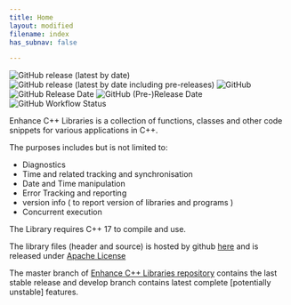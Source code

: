 ```yaml
---
title: Home
layout: modified
filename: index
has_subnav: false

---
```


![GitHub release (latest by date)](https://img.shields.io/github/v/release/harithmanoj/Enhance?label=stable%20release)
![GitHub release (latest by date including pre-releases)](https://img.shields.io/github/v/release/harithmanoj/enhance-develop?include_prereleases&label=develop%20release)
![GitHub](https://img.shields.io/github/license/harithmanoj/Enhance)
![GitHub Release Date](https://img.shields.io/github/release-date/harithmanoj/Enhance?label=Stable%20Release%20Date)
![GitHub (Pre-)Release Date](https://img.shields.io/github/release-date-pre/harithmanoj/enhance-develop?label=develop%20alpha%20release)
![GitHub Workflow Status](https://img.shields.io/github/workflow/status/harithmanoj/Enhance/Test)


Enhance C++ Libraries is a collection of functions, classes and other code snippets for 
various applications in C++.

The purposes includes but is not limited to:

- Diagnostics
- Time and related tracking and synchronisation
- Date and Time manipulation
- Error Tracking and reporting
- version info ( to report version of libraries and programs )
- Concurrent execution

The Library requires C++ 17 to compile and use.

The library files (header and source) is hosted by github 
[here](https://github.com/harithmanoj/Enhance) and is released under 
[Apache License](https://github.com/harithmanoj/Enhance/blob/master/License)

The master branch of [Enhance C++ Libraries repository](https://github.com/harithmanoj/Enhance) 
contains the last stable release and develop branch contains latest complete [potentially unstable] features.



